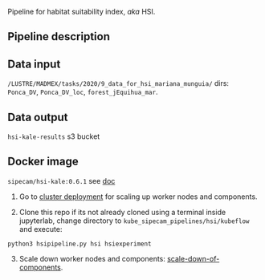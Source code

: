 Pipeline for habitat suitability index, *aka* HSI.

## Pipeline description

## Data input

`/LUSTRE/MADMEX/tasks/2020/9_data_for_hsi_mariana_munguia/` dirs: `Ponca_DV`, `Ponca_DV_loc`, `forest_jEquihua_mar`.

## Data output 

`hsi-kale-results` s3 bucket

## Docker image

`sipecam/hsi-kale:0.6.1` see [doc](https://github.com/CONABIO/kube_sipecam/tree/master/dockerfiles/hsi)


1. Go to [cluster deployment](https://conabio.github.io/kube_sipecam/1.Deployment-of-Kubernetes-cluster-in-AWS.html#cluster-deployment) for scaling up worker nodes and components.

2. Clone this repo if its not already cloned using a terminal inside jupyterlab, change directory to `kube_sipecam_pipelines/hsi/kubeflow` and execute:

```
python3 hsipipeline.py hsi hsiexperiment
```

3. Scale down worker nodes and components: [scale-down-of-components](https://conabio.github.io/kube_sipecam/1.Deployment-of-Kubernetes-cluster-in-AWS.html#scale-down-of-components).

